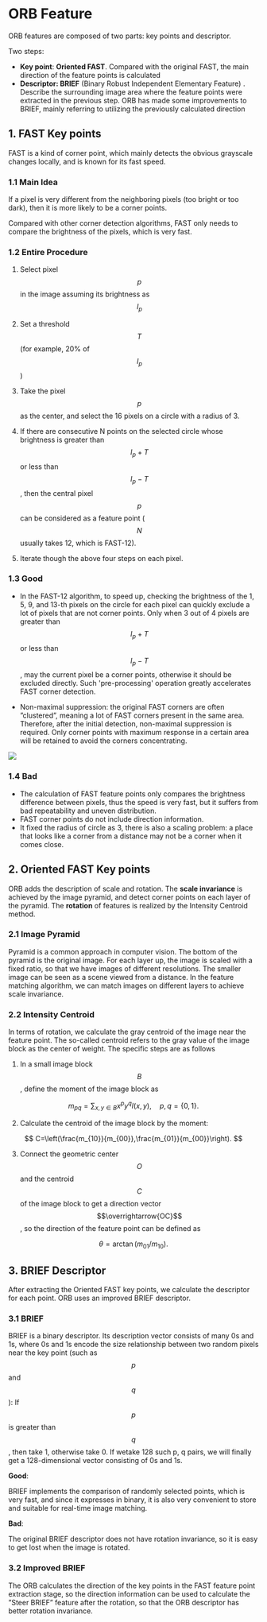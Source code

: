# ORB Feature

ORB features are composed of two parts: key points and descriptor. 

Two steps:

- **Key point**: **Oriented FAST**. Compared with the original FAST, the main direction of the feature points is calculated
- **Descriptor: BRIEF** (Binary Robust Independent Elementary Feature) .  Describe the surrounding image area where the feature points were extracted in the previous step.  ORB has made some improvements to BRIEF, mainly referring to utilizing the previously calculated direction

## 1. FAST Key points

FAST is a kind of corner point, which mainly detects the obvious grayscale changes locally, and is known for its fast speed.

### 1.1 Main Idea

If a pixel is very different from the neighboring pixels (too bright or too dark), then it is more likely to be a corner points. 

Compared with other corner detection algorithms, FAST only needs to compare the brightness of the pixels, which is very fast.

### 1.2 Entire Procedure

1. Select pixel $$p$$ in the image assuming its brightness as $$I_p$$
2. Set a threshold $$T$$ (for example, 20% of $$I_p$$)

3. Take the pixel $$p$$ as the center, and select the 16 pixels on a circle with a radius of 3.
4. If there are consecutive N points on the selected circle whose brightness is greater than $$I_p + T$$ or less than $$I_p - T$$, then the central pixel $$p$$ can be considered as a feature point ($$N$$ usually takes 12, which is FAST-12).
5. Iterate though the above four steps on each pixel.

### 1.3 Good

- In the FAST-12 algorithm, to speed up, checking the brightness of the 1, 5, 9, and 13-th pixels on the circle for each pixel can quickly exclude a lot of pixels that are not corner points.  Only when 3 out of 4 pixels are greater than $$I_p + T$$ or less than $$I_p - T$$, may the current pixel be a corner points, otherwise it should be excluded directly.  Such 'pre-processing' operation greatly accelerates FAST corner detection.

- Non-maximal suppression:  the original FAST corners are often ”clustered”, meaning a lot of FAST corners present in the same area. Therefore, after the initial detection, non-maximal suppression is required. Only corner points with maximum response in a certain area will be retained to avoid the corners concentrating.

![](/home/shengchen/gitbook/visual_slam_gitbook/ch7_visual_odometry_part1/asset/fast-corner.png)

### 1.4 Bad

- The calculation of FAST feature points only compares the brightness difference between pixels, thus the speed is very fast, but it suffers from bad repeatability and uneven distribution. 
- FAST corner points do not include direction information. 
- It fixed the radius of circle as 3, there is also a scaling problem: a place that looks like a corner from a distance may not be a corner when it comes close. 

## 2. Oriented FAST Key points

ORB adds the description of scale and rotation. The **scale invariance** is achieved by the image pyramid, and detect corner points on each layer of the pyramid. The **rotation** of features is realized by the Intensity Centroid method.

### 2.1 Image Pyramid

Pyramid is a common approach in computer vision.  The bottom of the pyramid is the original image. For each layer up, the image is scaled with a fixed ratio, so that we have images of different resolutions. The smaller image can be seen as a scene viewed from a distance. In the feature matching
algorithm, we can match images on different layers to achieve scale invariance.

### 2.2 Intensity Centroid

In terms of rotation, we calculate the gray centroid of the image near the feature point.  The so-called centroid refers to the gray value of the image block as the center of weight. The specific steps are as follows


1. In a small image block $$B$$, define the moment of the image block as

$$
m_{pq}=\sum_{x,y \in B}x^{p}y^{q}I(x,y), \quad p, q = \{0,1\}.
$$

2. Calculate the centroid of the image block by the moment:

$$
C=\left(\frac{m_{10}}{m_{00}},\frac{m_{01}}{m_{00}}\right).
$$

3. Connect the geometric center $$O$$ and the centroid $$C$$ of the image block to get a direction vector $$\overrightarrow{OC}$$, so the direction of the feature point can be defined as

$$
\theta = \arctan(m_{01}/m_{10}).
$$

## 3. BRIEF Descriptor

After extracting the Oriented FAST key points, we calculate the descriptor for each point. ORB uses an improved BRIEF descriptor.

### 3.1 BRIEF

BRIEF is a binary descriptor.  Its description vector consists of many 0s and 1s, where 0s and 1s encode the size relationship between two random pixels near the key point (such as $$p$$ and $$q$$): If $$p$$ is greater than $$q$$, then take 1, otherwise take 0. If wetake 128 such p, q pairs, we will finally get a 128-dimensional vector consisting of 0s and 1s.

**Good**:

BRIEF implements the comparison of randomly selected points, which is very fast, and since it expresses in binary, it is also very convenient to store and
suitable for real-time image matching.

**Bad**:

The original BRIEF descriptor does not have rotation invariance, so it is easy to get lost when the image is rotated.

### 3.2 Improved BRIEF

The ORB calculates the direction of the key points in the FAST feature point extraction stage, so the direction information can be used to calculate the ”Steer BRIEF” feature after the rotation, so that the ORB descriptor has better rotation invariance.
